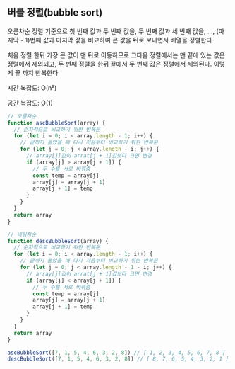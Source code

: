 ## 버블 정렬(bubble sort)

오름차순 정렬 기준으로 첫 번째 값과 두 번째 값을, 두 번째 값과 세 번째 값을, ..., (마지막 - 1)번째 값과 마지막 값을 비교하여 큰 값을 뒤로 보내면서 배열을 정렬한다

처음 정렬 한뒤 가장 큰 값이 맨 뒤로 이동하므로 그다음 정렬에서는 맨 끝에 있는 값은 정렬에서 제외되고, 두 번째 정렬을 한뒤 끝에서 두 번째 값은 정렬에서 제외된다. 이렇게 끝 까지 반복한다

시간 복잡도: O(n²)

공간 복잡도: O(1)

```javascript
// 오름차순
function ascBubbleSort(array) {
  // 순차적으로 비교하기 위한 반복문
  for (let i = 0; i < array.length - 1; i++) {
    // 끝까지 돌았을 때 다시 처음부터 비교하기 위한 반복문
    for (let j = 0; j < array.length - i; j++) {
      // array[j]값이 arrat[j + 1]값보다 크면 변경
      if (array[j] > array[j + 1]) {
        // 두 수를 서로 바꿔줌
        const temp = array[j]
        array[j] = array[j + 1]
        array[j + 1] = temp
      }
    }
  }
  return array
}

// 내림차순
function descBubbleSort(array) {
  // 순차적으로 비교하기 위한 반복문
  for (let i = 0; i < array.length - 1; i++) {
    // 끝까지 돌았을 때 다시 처음부터 비교하기 위한 반복문
    for (let j = 0; j < array.length - 1 - i; j++) {
      // array[j]값이 arrat[j + 1]값보다 크면 변경
      if (array[j] < array[j + 1]) {
        // 두 수를 서로 바꿔줌
        const temp = array[j]
        array[j] = array[j + 1]
        array[j + 1] = temp
      }
    }
  }
  return array
}

ascBubbleSort([7, 1, 5, 4, 6, 3, 2, 8]) // [ 1, 2, 3, 4, 5, 6, 7, 8 ]
descBubbleSort([7, 1, 5, 4, 6, 3, 2, 8]) // [ 8, 7, 6, 5, 4, 3, 2, 1 ]
```
